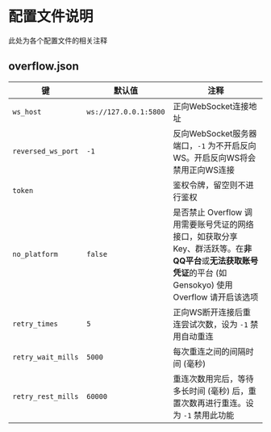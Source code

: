 # 配置文件说明

此处为各个配置文件的相关注释

## overflow.json

| 键                  | 默认值                   | 注释                                                                                                   |
|--------------------|-----------------------|------------------------------------------------------------------------------------------------------|
| `ws_host`          | `ws://127.0.0.1:5800` | 正向WebSocket连接地址                                                                                      |
| `reversed_ws_port` | `-1`                  | 反向WebSocket服务器端口，`-1` 为不开启反向WS。开启反向WS将会禁用正向WS连接                                                      |
| `token`            |                       | 鉴权令牌，留空则不进行鉴权                                                                                        |
| `no_platform`      | `false`               | 是否禁止 Overflow 调用需要账号凭证的网络接口，如获取分享Key、群活跃等。在**非QQ平台**或**无法获取账号凭证**的平台 (如 Gensokyo) 使用 Overflow 请开启该选项 |
| `retry_times`      | `5`                   | 正向WS断开连接后重连尝试次数，设为 `-1` 禁用自动重连                                                                       |
| `retry_wait_mills` | `5000`                | 每次重连之间的间隔时间 (毫秒)                                                                                     |
| `retry_rest_mills` | `60000`               | 重连次数用完后，等待多长时间 (毫秒) 后，重置次数再进行重连。设为 `-1` 禁用此功能                                                        |
